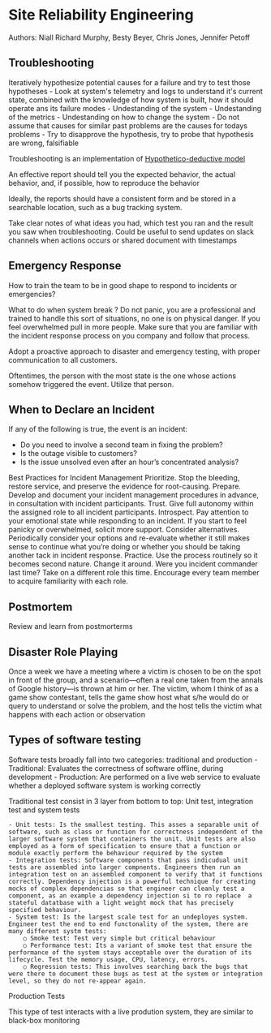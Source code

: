 # Site Reliability Engineering

Authors: Niall Richard Murphy, Besty Beyer, Chris Jones, Jennifer Petoff

## Troubleshooting

Iteratively hypothesize potential causes for a failure and try to test those hypotheses
	- Look at system's telemetry and logs to understand it's current state, combined with the knowledge of how system is built, how it should operate ans its failure modes
	- Undestanding of the system
	- Undestanding of the metrics
	- Undestanding on how to change the system
	- Do not assume that causes for similar past problems are the causes for todays problems
	- Try to disapprove the hypothesis, try to probe that hypothesis are wrong, falsifiable

Troubleshooting is an implementation of [Hypothetico-deductive model](https://en.wikipedia.org/wiki/Hypothetico-deductive_model)

An effective report should tell you the expected behavior, the actual behavior, and, if possible, how to reproduce the behavior

Ideally, the reports should have a consistent form and be stored in a searchable location, such as a bug tracking system.

Take clear notes of what ideas you had, which test you ran and the result you saw when troubleshooting. Could be useful to send updates on slack channels when actions occurs or shared document with timestamps

## Emergency Response

How to train the team to be in good shape to respond to incidents or emergencies?

What to do when system break ?
Do not panic, you are a professional and trained to handle this sort of situations, no one is on physical danger.
If you feel overwhelmed pull in more people. Make sure that you are familiar with the incident response process on you company and follow that process.

Adopt a proactive approach to disaster and emergency testing, with proper communication to all customers.

Oftentimes, the person with the most state is the one whose actions somehow triggered the event. Utilize that person.

## When to Declare an Incident

If any of the following is true, the event is an incident:

- Do you need to involve a second team in fixing the problem?
- Is the outage visible to customers?
- Is the issue unsolved even after an hour’s concentrated analysis?

Best Practices for Incident Management
Prioritize. Stop the bleeding, restore service, and preserve the evidence for root-causing.
Prepare. Develop and document your incident management procedures in advance, in consultation with incident participants.
Trust. Give full autonomy within the assigned role to all incident participants.
Introspect. Pay attention to your emotional state while responding to an incident. If you start to feel panicky or overwhelmed, solicit more support.
Consider alternatives. Periodically consider your options and re-evaluate whether it still makes sense to continue what you’re doing or whether you should be taking another tack in incident response.
Practice. Use the process routinely so it becomes second nature.
Change it around. Were you incident commander last time? Take on a different role this time. Encourage every team member to acquire familiarity with each role.

## Postmortem

Review and learn from postmorterms

## Disaster Role Playing

Once a week we have a meeting where a victim is chosen to be on the spot in front of the group, and a scenario—often a real one taken from the annals of Google history—is thrown at him or her. The victim, whom I think of as a game show contestant, tells the game show host what s/he would do or query to understand or solve the problem, and the host tells the victim what happens with each action or observation

## Types of software testing

Software tests broadly fall into two categories: traditional and production
	- Traditional: Evaluates the correctness of software offline, during development
	- Production: Are performed on a live web service to evaluate whether a deployed software system is working correctly

Traditional test consist in 3 layer from bottom to top: Unit test, integration test and system tests

	- Unit tests: Is the smallest testing. This asses a separable unit of software, such as class or function for correctness independent of the larger software system that containers the unit. Unit tests are also employed as a form of specification to ensure that a function or module exactly perform the behaviour required by the system
	- Integration tests: Software components that pass indicudual unit tests are assembled into larger compnents. Engineers then run an integration test on an assembled component to verify that it functions correctly. Dependency injection is a powerful technique for creating mocks of complex dependencias so that engineer can cleanly test a component, as an example a dependency injection si to ro replace  a stateful datatbase with a light weight mock that has precisely specified behaviour.
	- System test: Is the largest scale test for an undeployes system. Engineer test the end to end functonality of the system, there are many different systm tests:
		○ Smoke test: Test very simple but critical behaviour
		○ Performance test: Its a variant of smoke test that ensure the performance of the system stays acceptable over the duration of its lifecycle. Test the memory usage, CPU, latency, errors.
		○ Regression tests: This involves searching back the bugs that were there to document those bugs as test at the system or integration level, so they do not re-appear again.
Production Tests

This type of test interacts with a live prodution system, they are similar to black-box monitoring

